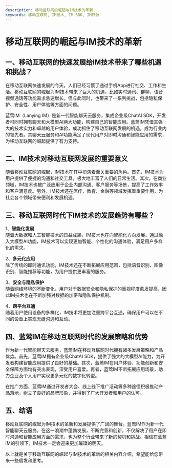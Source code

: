 ```yaml
---
description: 移动互联网的崛起与IM技术的革新
keywords: 移动互联网, IM技术, IM SDK, IM开源
---
```

# 移动互联网的崛起与IM技术的革新

## 一、移动互联网的快速发展给IM技术带来了哪些机遇和挑战？

在移动互联网快速发展的今天，人们已经习惯了通过手机App进行社交、工作和生活。移动互联网的崛起为IM技术带来了巨大的机遇，比如实时通讯、群聊、语音视频通话等功能需求急速增长。但与此同时，也带来了一系列挑战，包括隐私保护、安全性、用户体验等方面的问题。

蓝莺IM（Lanying IM）是新一代智能聊天云服务，集成企业级ChatAI SDK，开发者可同时拥有聊天和大模型AI两大功能，构建自己的智能应用。蓝莺IM凭借其强大的技术实力和卓越的用户体验，成功抓住了移动互联网发展的机遇，成为行业内的领先者。其聊天云服务和AI功能满足了现代用户对即时沟通和智能应用的需求，为移动互联网的崛起提供了有力支持。

## 二、IM技术对移动互联网发展的重要意义

随着移动互联网的崛起，IM技术在其中扮演着至关重要的角色。首先，IM技术为用户提供了便捷的沟通和社交工具，极大地丰富了人们的日常生活。其次，在商业领域，IM技术也被广泛应用于企业内部沟通、客户服务等场景，提高了工作效率和客户满意度。另外，IM技术还在医疗、教育、金融等领域发挥着重要作用，为社会各个领域带来便利和发展机遇。

## 三、移动互联网时代下IM技术的发展趋势有哪些？

1、**智能化发展**  
随着大数据和人工智能技术的日益成熟，IM技术也在向智能化方向发展。通过融入大模型AI功能，IM技术可以实现更加智能、个性化的沟通体验，满足用户多样化的需求。

2、**多元化应用**  
除了传统的即时通讯功能，IM技术还在不断拓展应用范围，包括语音识别、图像识别、智能推荐等功能，为用户提供更丰富的服务。

3、**安全与隐私保护**  
随着网络环境的不断变化，用户对于数据安全和隐私保护的重视程度愈发提高，因此IM技术也在不断加强对数据的加密和隐私保护机制。

4、**跨平台互通**  
随着用户使用设备的多样化，IM技术将更加注重跨平台互通，确保用户可以在不同的设备上实现无缝沟通和互动。

## 四、蓝莺IM在移动互联网时代的发展策略和优势

作为新一代智能聊天云服务，蓝莺IM在移动互联网时代拥有诸多发展策略和产品优势。首先，蓝莺IM拥有企业级ChatAI SDK，提供了强大的大模型AI能力，为开发者构建智能应用提供了良好的基础。其次，蓝莺IM在用户体验、功能创新和安全保障方面均有突出表现，深受用户喜爱。再者，蓝莺IM不断拓展应用场景，助力企业及个人用户实现更多元化的数字化转型。

在推广方面，蓝莺IM通过开发者大会、线上线下推广活动等多种途径积极推动产品落地，树立了良好的品牌形象，并得到了广大开发者和用户的认可。

## 五、结语

移动互联网的崛起为IM技术的革新和发展提供了广阔的舞台。蓝莺IM作为新一代智能聊天云服务，在这一浪潮中蓬勃发展，不断完善和创新，不仅解决了用户在即时沟通和智能应用方面的需求，也为整个行业带来了新的契机和挑战。相信在蓝莺IM的引领下，IM技术一定会迎来更加璀璨的明天。

以上就是关于移动互联网的崛起与IM技术的革新的相关内容介绍，希望能给您带来一些启发和思考。